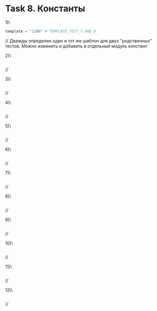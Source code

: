 # Task 8. Константы

1)\
```python
template = "1100" # TEMPLATE_TEST_7_AND_8

```
// Дважды определен один и тот же шаблон для двух "родственных" тестов. Можно изменить и добавить в отдельный модуль констант

2)\
```python

```
//

3)\
```python

```
//

4)\
```python

```
//

5)\
```python

```
//

6)\
```python

```
//

7)\
```python

```
//

8)\
```python

```
//

9)\
```python

```
//

10)\
```python

```
//

11)\
```python

```
//

12)\
```python

```
//